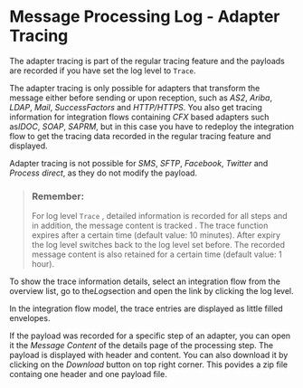 <!-- loioa9db4eab676443ec999e8f7f5b760c2e -->

# Message Processing Log - Adapter Tracing

The adapter tracing is part of the regular tracing feature and the payloads are recorded if you have set the log level to `Trace`.

The adapter tracing is only possible for adapters that transform the message either before sending or upon reception, such as *AS2*, *Ariba*, *LDAP*, *Mail*, *SuccessFactors* and *HTTP/HTTPS*. You also get tracing information for integration flows containing *CFX* based adapters such as*IDOC*, *SOAP*, *SAPRM*, but in this case you have to redeploy the integration flow to get the tracing data recorded in the regular tracing feature and displayed.

Adapter tracing is not possible for *SMS*, *SFTP*, *Facebook*, *Twitter* and *Process direct*, as they do not modify the payload.

> ### Remember:  
> For log level `Trace` , detailed information is recorded for all steps and in addition, the message content is tracked . The trace function expires after a certain time \(default value: 10 minutes\). After expiry the log level switches back to the log level set before. The recorded message content is also retained for a certain time \(default value: 1 hour\).

To show the trace information details, select an integration flow from the overview list, go to the*Log*section and open the link by clicking the log level.

In the integration flow model, the trace entries are displayed as little filled envelopes.

If the payload was recorded for a specific step of an adapter, you can open it the *Message Content* of the details page of the processing step. The payload is displayed with header and content. You can also download it by clicking on the *Download* button on top right corner. This povides a zip file containg one header and one payload file.

